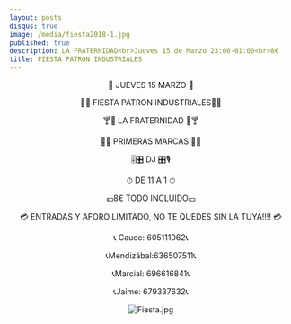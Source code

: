 ```yaml
---
layout: posts
disqus: true
image: /media/fiesta2018-1.jpg
published: true
description: LA FRATERNIDAD<br>Jueves 15 de Marzo 23:00-01:00<br>8€
title: FIESTA PATRON INDUSTRIALES
---
```

<style>
p{
text-align: center;
}
</style>
📆 JUEVES 15 MARZO 📆

🎊🎉 FIESTA PATRON INDUSTRIALES🎉🎊

🍸🕋 LA FRATERNIDAD 🕋🍸

🍹🍾 PRIMERAS MARCAS 🍾🍹

🎚🎛 DJ  🎛🎙

⏱ DE 11 A 1 ⏱

💶8€ TODO INCLUIDO💶

💳 ENTRADAS Y AFORO LIMITADO, NO TE QUEDES SIN LA TUYA!!!! 💳

📞 Cauce: 605111062📞

📞Mendizábal:636507511📞

📞Marcial: 696616841📞

📞Jaime: 679337632📞


![Fiesta.jpg]({{site.baseurl}}/media/fiesta2018.jpeg)
